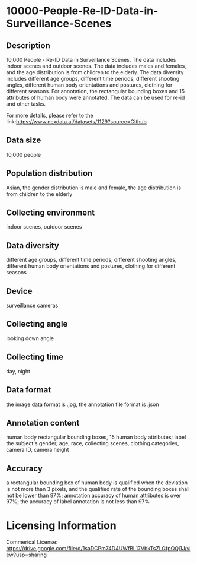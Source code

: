 # 10000-People-Re-ID-Data-in-Surveillance-Scenes


## Description
10,000 People - Re-ID Data in Surveillance Scenes. The data includes indoor scenes and outdoor scenes. The data includes males and females, and the age distribution is from children to the elderly. The data diversity includes different age groups, different time periods, different shooting angles, different human body orientations and postures, clothing for different seasons. For annotation, the rectangular bounding boxes and 15 attributes of human body were annotated. The data can be used for re-id and other tasks.

For more details, please refer to the link:https://www.nexdata.ai/datasets/1129?source=Github


## Data size
10,000 people

## Population distribution
Asian, the gender distribution is male and female, the age distribution is from children to the elderly

## Collecting environment
indoor scenes, outdoor scenes

## Data diversity
different age groups, different time periods, different shooting angles, different human body orientations and postures, clothing for different seasons

## Device
surveillance cameras

## Collecting angle
looking down angle

## Collecting time
day, night

## Data format
the image data format is .jpg, the annotation file format is .json

## Annotation content
human body rectangular bounding boxes, 15 human body attributes; label the subject's gender, age, race, collecting scenes, clothing categories, camera ID, camera height

## Accuracy
a rectangular bounding box of human body is qualified when the deviation is not more than 3 pixels, and the qualified rate of the bounding boxes shall not be lower than 97%; annotation accuracy of human attributes is over 97%; the accuracy of label annotation is not less than 97%

# Licensing Information
Commerical License: https://drive.google.com/file/d/1saDCPm74D4UWfBL17VbkTsZLGfpOQj1J/view?usp=sharing

